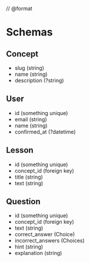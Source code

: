 // @format

# Schemas

## Concept

- slug (string)
- name (string)
- description (?string)

## User

- id (something unique)
- email (string)
- name (string)
- confirmed_at (?datetime)

## Lesson

- id (something unique)
- concept_id (foreign key)
- title (string)
- text (string)

## Question

- id (something unique)
- concept_id (foreign key)
- text (string)
- correct_answer (Choice)
- incorrect_answers (Choices)
- hint (string)
- explanation (string)
